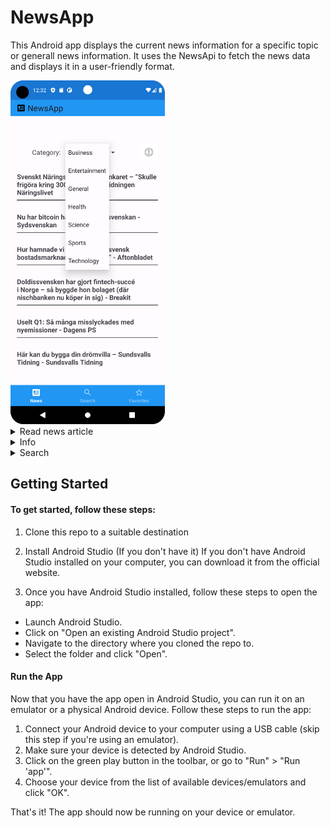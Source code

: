 # NewsApp

This Android app displays the current news information for a specific topic or generall news information. It uses the NewsApi to fetch the news data and displays it in a user-friendly format.


<img src="https://github.com/PhPersson/NewsApp/blob/d9ef40b668b25ba405b6b14006a9d0e6507786fd/.github/images/Mainpage.png" height="550">
<details>
  <summary>Read news article</summary>
<img src="https://github.com/PhPersson/NewsApp/blob/d9ef40b668b25ba405b6b14006a9d0e6507786fd/.github/images/Openpopup.png" height="550">

A popup will ask the user if the article should be open in the browser
</details>

<details>
  <summary>Info</summary>
<img src="https://github.com/PhPersson/NewsApp/blob/9d4d58600328ed659c238a146051c5553f757173/.github/images/Infopage.png" height="550">
</details>

<details>
  <summary>Search</summary>
  
<img src="https://github.com/PhPersson/NewsApp/blob/9d4d58600328ed659c238a146051c5553f757173/.github/images/SearchFind.png" height="550">

### If no relevant articles was found during search, a warning will show
<img src="https://github.com/PhPersson/NewsApp/blob/9d4d58600328ed659c238a146051c5553f757173/.github/images/NoSearchFindPopup.png" height="550">

</details>


## Getting Started
#### To get started, follow these steps:

1. Clone this repo to a suitable destination

2. Install Android Studio (If you don't have it)
If you don't have Android Studio installed on your computer, you can download it from the official website.

3. Once you have Android Studio installed, follow these steps to open the app:

* Launch Android Studio.
* Click on "Open an existing Android Studio project".
* Navigate to the directory where you cloned the repo to.
* Select the folder and click "Open".

#### Run the App
Now that you have the app open in Android Studio, you can run it on an emulator or a physical Android device. Follow these steps to run the app:

1. Connect your Android device to your computer using a USB cable (skip this step if you're using an emulator).
2. Make sure your device is detected by Android Studio.
3. Click on the green play button in the toolbar, or go to "Run" > "Run 'app'".
4. Choose your device from the list of available devices/emulators and click "OK".

That's it! The app should now be running on your device or emulator.
